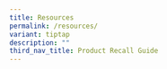```yaml
---
title: Resources
permalink: /resources/
variant: tiptap
description: ""
third_nav_title: Product Recall Guide
---
```

